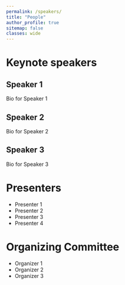 ```yaml
---
permalink: /speakers/
title: "People"
author_profile: true
sitemap: false
classes: wide
---
```


# Keynote speakers

## Speaker 1
Bio for Speaker 1

## Speaker 2
Bio for Speaker 2

## Speaker 3
Bio for Speaker 3

# Presenters
* Presenter 1
* Presenter 2
* Presenter 3
* Presenter 4

# Organizing Committee
* Organizer 1
* Organizer 2
* Organizer 3
